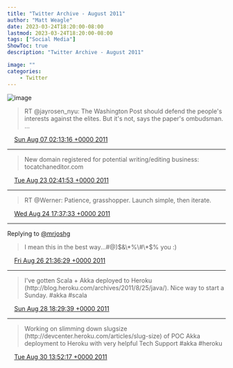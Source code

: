 ```yaml
---
title: "Twitter Archive - August 2011"
author: "Matt Weagle"
date: 2023-03-24T18:20:00-08:00
lastmod: 2023-03-24T18:20:00-08:00
tags: ["Social Media"]
ShowToc: true
description: "Twitter Archive - August 2011"

image: ""
categories: 
    - Twitter
---
```

![image](/sadtwitterbird3.jpg)

> RT @jayrosen\_nyu: The Washington Post should defend the people's interests against the elites\. But it's not, says the paper's ombudsman\. \.\.\.

<img src="./media/tweet.ico" width="12" /> [Sun Aug 07 02:13:16 +0000 2011](https://twitter.com/mweagle/status/100026691497369600)

----

> New domain registered for potential writing/editing business: tocatchaneditor\.com

<img src="./media/tweet.ico" width="12" /> [Tue Aug 23 02:41:53 +0000 2011](https://twitter.com/mweagle/status/105832098417483777)

----

> RT @Werner: Patience, grasshopper\. Launch simple, then iterate\.

<img src="./media/tweet.ico" width="12" /> [Wed Aug 24 17:37:33 +0000 2011](https://twitter.com/mweagle/status/106419890453364736)

----

Replying to [@mrjoshg](https://twitter.com/mrjoshg/status/107203663688245248)

> I mean this in the best way\.\.\.\#@\)$&\*%\#\*$% you :\)

<img src="./media/tweet.ico" width="12" /> [Fri Aug 26 21:36:29 +0000 2011](https://twitter.com/mweagle/status/107204794652954626)

----

> I've gotten Scala \+ Akka deployed to Heroku \(http://blog\.heroku\.com/archives/2011/8/25/java/\)\.  Nice way to start a Sunday\.  \#akka \#scala

<img src="./media/tweet.ico" width="12" /> [Sun Aug 28 18:29:39 +0000 2011](https://twitter.com/mweagle/status/107882551795924992)

----

> Working on slimming down slugsize \(http://devcenter\.heroku\.com/articles/slug\-size\) of POC Akka deployment to Heroku with very helpful Tech Support \#akka \#heroku

<img src="./media/tweet.ico" width="12" /> [Tue Aug 30 13:52:17 +0000 2011](https://twitter.com/mweagle/status/108537527685750784)